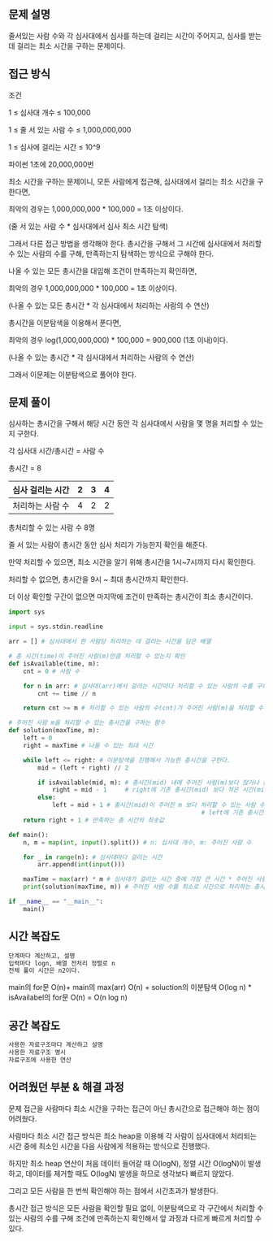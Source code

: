 ## 문제 설명


줄서있는 사람 수와 각 심사대에서 심사를 하는데 걸리는 시간이 주어지고, 심사를 받는데 걸리는 최소 시간을 구하는 문제이다.

## 접근 방식

조건

1 ≤ 심사대 개수 ≤ 100,000

1 ≤ 줄 서 있는 사람 수 ≤ 1,000,000,000

1 ≤ 심사에 걸리는 시간 ≤ 10^9

파이썬 1초에 20,000,000번

최소 시간을 구하는 문제이니, 모든 사람에게 접근해, 심사대에서 걸리는 최소 시간을 구한다면,

최악의 경우는 1,000,000,000 * 100,000 = 1초 이상이다.

(줄 서 있는 사람 수 * 심사대에서 심사 최소 시간 탐색)

그래서 다른 접근 방법을 생각해야 한다. 총시간을 구해서 그 시간에 심사대에서 처리할 수 있는 사람의 수를 구해, 만족하는지 탐색하는 방식으로 구해야 한다.

나올 수 있는 모든 총시간을 대입해 조건이 만족하는지 확인하면,

최악의 경우 1,000,000,000 * 100,000 = 1초 이상이다.

(나올 수 있는 모든 총시간 * 각 심사대에서 처리하는 사람의 수 연산)

총시간을 이분탐색을 이용해서 푼다면,

최악의 경우 log(1,000,000,000) * 100,000 = 900,000 (1초 이내)이다.

(나올 수 있는 총시간 * 각 심사대에서 처리하는 사람의 수 연산)

그래서 이문제는 이분탐색으로 풀어야 한다.

## 문제 풀이

심사하는 총시간을 구해서 해당 시간 동안 각 심사대에서 사람을 몇 명을 처리할 수 있는지 구한다.

각 심사대 시간/총시간 = 사람 수

총시간 = 8

| 심사 걸리는 시간 | 2 | 3 | 4 |
| --- | --- | --- | --- |
| 처리하는 사람 수 | 4 | 2 | 2 |

총처리할 수 있는 사람 수 8명

줄 서 있는 사람이 총시간 동안 심사 처리가 가능한지 확인을 해준다.

만약 처리할 수 있으면, 최소 시간을 알기 위해 총시간을 1시~7시까지 다시 확인한다.

처리할 수 없으면, 총시간을 9시 ~ 최대 총시간까지 확인한다.

더 이상 확인할 구간이 없으면 마지막에 조건이 만족하는 총시간이 최소 총시간이다.

```python
import sys

input = sys.stdin.readline

arr = [] # 심사대에서 한 사람당 처리하는 데 걸리는 시간을 담은 배열

# 총 시간(time)이 주어진 사람(m)만큼 처리할 수 있는지 확인
def isAvailable(time, m): 
    cnt = 0 # 사람 수 

    for n in arr: # 심사대(arr)에서 걸리는 시간마다 처리할 수 있는 사람의 수를 구하는 연산
        cnt += time // n

    return cnt >= m # 처리할 수 있는 사람의 수(cnt)가 주어진 사람(m)을 처리할 수 있으면 True 반환

# 주어진 사람 m을 처리할 수 있는 총시간을 구하는 함수
def solution(maxTime, m): 
    left = 0
    right = maxTime # 나올 수 있는 최대 시간

    while left <= right: # 이분탐색을 진행해서 가능한 총시간을 구한다.
        mid = (left + right) // 2 

        if isAvailable(mid, m): # 총시간(mid) 내에 주어진 사람(m)보다 많거나 같은 사람을 처리할 수 있으므로 최솟값을 찾기 위해 
            right = mid - 1     # right에 기존 총시간(mid) 보다 적은 시간(mid-1)을 넣는다. 
        else:
            left = mid + 1 # 총시간(mid)이 주어진 m 보다 처리할 수 있는 사람 수가 적어 만족 못함으로 만족하는 총시간을 찾기 위해 
													 # left에 기존 총시간(mid) 보다 많은 시간(mid+1)을 넣는다.
    return right + 1 # 만족하는 총 시간의 최솟값 

def main():
    n, m = map(int, input().split()) # n: 심사대 개수, m: 주어진 사람 수

    for _ in range(n): # 심사대마다 걸리는 시간
        arr.append(int(input()))

    maxTime = max(arr) * m # 심사대가 걸리는 시간 중에 가장 큰 시간 * 주어진 사람 수 (나올 수 있는 최대 시간을 구함) 
    print(solution(maxTime, m)) # 주어진 사람 수를 최소로 시간으로 처리하는 총시간  

if __name__ == "__main__":
    main()
```

## 시간 복잡도

```python
단계마다 계산하고, 설명
입력마다 logn, 배열 전처리 정렬로 n
전체 풀이 시간은 n2이다.
```

main의 for문 O(n)+ main의 max(arr) O(n) + soluction의 이분탐색 O(log n) * isAvailabel의 for문  O(n) = O(n log n)

## 공간 복잡도

```python
사용한 자료구조마다 계산하고 설명
사용한 자료구조 명시
자료구조에 사용한 연산
```

## 어려웠던 부분 & 해결 과정

문제 접근을 사람마다 최소 시간을 구하는 접근이 아닌 총시간으로 접근해야 하는 점이 어려웠다.

사람마다 최소 시간 접근 방식은 최소 heap을 이용해 각 사람이 심사대에서 처리되는 시간 중에 최소인 시간을 다음 사람에게 적용하는 방식으로 진행했다.

하지만 최소 heap 연산이 처음 데이터 들어갈 때 O(logN), 정렬 시간 O(logN)이 발생하고, 데이터를 제거할 때도 O(logN) 발생을 하므로 생각보다 빠르지 않았다.

그리고 모든 사람을 한 번씩 확인해야 하는 점에서 시간초과가 발생한다.

총시간 접근 방식은 모든 사람을 확인할 필요 없이, 이분탐색으로 각 구간에서 처리할 수 있는 사람의 수를 구해 조건에 만족하는지 확인해서 앞 과정과 다르게 빠르게 처리할 수 있다.
